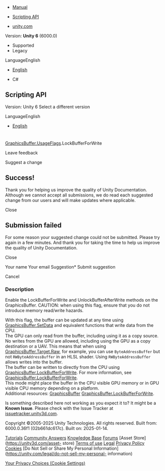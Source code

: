[ ]()

  * [Manual](../Manual/index.html)
  * [Scripting API](../ScriptReference/index.html)

  * [unity.com](https://unity.com/)

Version: **Unity 6** (6000.0)

  * Supported
  * Legacy

LanguageEnglish

  * [English]()

  * C#

[ ](https://docs.unity3d.com)

## Scripting API

Version: Unity 6 Select a different version

LanguageEnglish

  * [English]()

#
[GraphicsBuffer.UsageFlags](GraphicsBuffer.UsageFlags.html).LockBufferForWrite

Leave feedback

Suggest a change

## Success!

Thank you for helping us improve the quality of Unity Documentation. Although
we cannot accept all submissions, we do read each suggested change from our
users and will make updates where applicable.

Close

## Submission failed

For some reason your suggested change could not be submitted. Please <a>try
again</a> in a few minutes. And thank you for taking the time to help us
improve the quality of Unity Documentation.

Close

Your name Your email Suggestion* Submit suggestion

Cancel

[ ]()

### Description

Enable the LockBufferForWrite and UnlockBufferAfterWrite methods on the
GraphicsBuffer. CAUTION: when using this flag, ensure that you do not
introduce memory read/write hazards.

With this flag, the buffer can be updated at any time using
[GraphicsBuffer.SetData](GraphicsBuffer.SetData.html) and equivalent functions
that write data from the CPU.  
The GPU can only read from the buffer, including using it as a copy source. No
writes from the GPU are allowed, including using the GPU as a copy destination
or a UAV. This means that when using
[GraphicsBuffer.Target.Raw](GraphicsBuffer.Target.Raw.html), for example, you
can use `ByteAddressBuffer` but not `RWByteAddressBuffer` in an HLSL shader.
Using `RWByteAddressBuffer` allows writes into the buffer.  
The buffer can be written to directly from the CPU using
[GraphicsBuffer.LockBufferForWrite](GraphicsBuffer.LockBufferForWrite.html).
For more information, see
[GraphicsBuffer.LockBufferForWrite](GraphicsBuffer.LockBufferForWrite.html).  
This mode might place the buffer in the CPU visible GPU memory or in GPU
visible CPU memory depending on a platform.  
Additional resources: [GraphicsBuffer](GraphicsBuffer.html)
[GraphicsBuffer.LockBufferForWrite](GraphicsBuffer.LockBufferForWrite.html).

Is something described here not working as you expect it to? It might be a
**Known Issue**. Please check with the Issue Tracker at
[issuetracker.unity3d.com](https://issuetracker.unity3d.com).

Copyright ©2005-2025 Unity Technologies. All rights reserved. Built from:
6000.0.36f1 (02b661dc617c). Built on: 2025-01-14.

[Tutorials](https://unity3d.com/learn) [Community
Answers](https://answers.unity3d.com) [Knowledge
Base](https://support.unity3d.com/hc/en-us)
[Forums](https://forum.unity3d.com) [Asset Store](https://unity3d.com/asset-
store) [Terms of use](https://docs.unity3d.com/Manual/TermsOfUse.html)
[Legal](https://unity.com/legal) [Privacy
Policy](https://unity.com/legal/privacy-policy)
[Cookies](https://unity.com/legal/cookie-policy) [Do Not Sell or Share My
Personal Information](https://unity.com/legal/do-not-sell-my-personal-
information)

[Your Privacy Choices (Cookie Settings)](javascript:void\(0\);)

